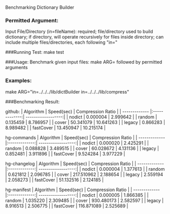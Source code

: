 Benchmarking Dictionary Builder

### Permitted Argument:
Input File/Directory (in=fileName): required; file/directory used to build dictionary; if directory, will operate recursively for files inside directory; can include multiple files/directories, each following "in="

###Running Test:
make test

###Usage:
Benchmark given input files: make ARG= followed by permitted arguments

### Examples:
make ARG="in=../../../lib/dictBuilder in=../../../lib/compress"

###Benchmarking Result:

github:
| Algorithm     | Speed(sec)    | Compression Ratio  |
| ------------- |:-------------:| ------------------:|
| nodict        | 0.000004      |  2.999642          |
| random        | 0.135459      |  8.786957          |
| cover         | 50.341079     |  10.641263         |
| legacy        | 0.866283      |  8.989482          |
| fastCover     | 13.450947     |  10.215174         |

hg-commands
| Algorithm     | Speed(sec)    | Compression Ratio  |
| ------------- |:-------------:| ------------------:|
| nodict        | 0.000020      |  2.425291          |
| random        | 0.088828      |  3.489515          |
| cover         | 60.028672     |  4.131136          |
| legacy        | 0.852481      |  3.911896          |
| fastCover     | 9.524284      |  3.977229          |

hg-changelog
| Algorithm     | Speed(sec)    | Compression Ratio  |
| ------------- |:-------------:| ------------------:|
| nodict        | 0.000004      |  1.377613          |
| random        | 0.621812      |  2.096785          |
| cover         | 217.510962    |  2.188654          |
| legacy        | 2.559194      |  2.058273          |
| fastCover     | 51.132516     |  2.124185          |

hg-manifest
| Algorithm     | Speed(sec)    | Compression Ratio  |
| ------------- |:-------------:| ------------------:|
| nodict        | 0.000005      |  1.866385          |
| random        | 1.035220      |  2.309485          |
| cover         | 930.480173    |  2.582597          |
| legacy        | 8.916513      |  2.506775          |
| fastCover     | 116.871089    |  2.525689          |
